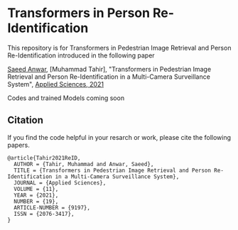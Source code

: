 # Transformers in Person Re-Identification

This repository is for Transformers in Pedestrian Image Retrieval and Person Re-Identification introduced in the following paper

[Saeed Anwar](https://saeed-anwar.github.io/), [Muhammad Tahir], "Transformers in Pedestrian Image Retrieval and Person Re-Identification in a Multi-Camera Surveillance System", [Applied Sciences, 2021](https://www.mdpi.com/2076-3417/11/19/9197/pdf) 

Codes and trained Models coming soon

## Citation
If you find the code helpful in your resarch or work, please cite the following papers.
```
@article{Tahir2021ReID,
  AUTHOR = {Tahir, Muhammad and Anwar, Saeed},
  TITLE = {Transformers in Pedestrian Image Retrieval and Person Re-Identification in a Multi-Camera Surveillance System},
  JOURNAL = {Applied Sciences},
  VOLUME = {11},
  YEAR = {2021},
  NUMBER = {19},
  ARTICLE-NUMBER = {9197},
  ISSN = {2076-3417},
}
